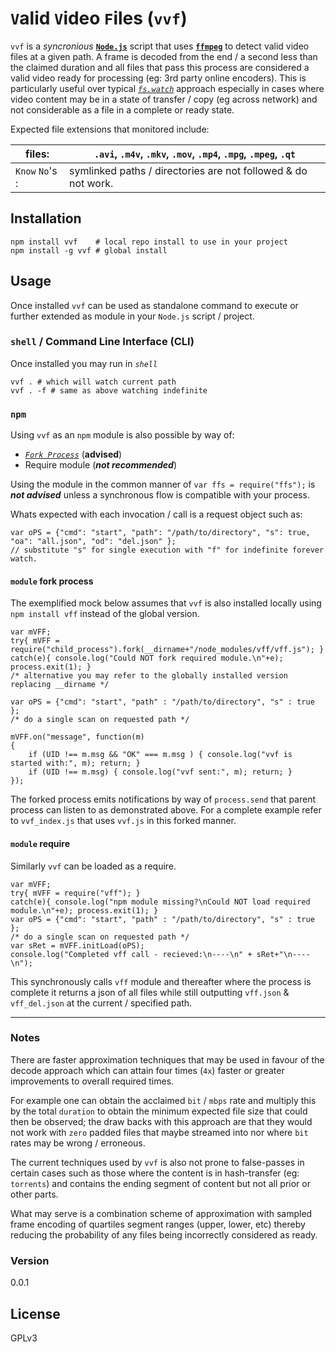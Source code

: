 # `V`alid `V`ideo `F`iles (`vvf`)

`vvf` is a *_syncronious_* [**`Node.js`**] script that uses [**`ffmpeg`**] to detect valid video files at a given path. A frame is decoded from the end / a second less than the claimed duration and all files that pass this process are considered a valid video ready for processing (eg: 3rd party online encoders). This is particularly useful over typical [_`fs.watch`_] approach especially in cases where video content may be in a state of transfer / copy (eg across network) and not considerable as a file in a complete or ready state.

Expected file extensions that monitored include:



| files: | `.avi`, `.m4v`, `.mkv`, `.mov`, `.mp4`, `.mpg`, `.mpeg`, `.qt` |
| --- | --- |
| `Know` `No`'s : | symlinked paths / directories are not followed & do not work. |


## Installation
```
npm install vvf    # local repo install to use in your project
npm install -g vvf # global install
```


## Usage
Once installed `vvf` can be used as standalone command to execute or further extended as module in your `Node.js` script / project. 

### `shell` / Command Line Interface (CLI)
Once installed you may run in *_`shell`_* 
```
vvf . # which will watch current path 
vvf . -f # same as above watching indefinite 
```

### `npm`
Using `vvf` as an `npm` module is also possible by way of:
 - [_`Fork Process`_] (__advised__)
 - Require module (*__not recommended__*)

Using the module in the common manner of `var ffs = require("ffs");` is *__not advised__* unless a synchronous flow is compatible with your process.

Whats expected with each invocation / call is a request object such as:
```
var oPS = {"cmd": "start", "path": "/path/to/directory", "s": true, "oa": "all.json", "od": "del.json" };
// substitute "s" for single execution with "f" for indefinite forever watch. 
```

#### `module` fork process
The exemplified mock below assumes that `vvf` is also installed locally using `npm install vff` instead of the global version.
```
var mVFF;
try{ mVFF = require("child_process").fork(__dirname+"/node_modules/vff/vff.js"); }
catch(e){ console.log("Could NOT fork required module.\n"+e); process.exit(1); }
/* alternative you may refer to the globally installed version replacing __dirname */

var oPS = {"cmd": "start", "path" : "/path/to/directory", "s" : true };
/* do a single scan on requested path */

mVFF.on("message", function(m)
{
	if (UID !== m.msg && "OK" === m.msg ) { console.log("vvf is started with:", m); return; }
	if (UID !== m.msg) { console.log("vvf sent:", m); return; }
});
```
The forked process emits notifications by way of `process.send` that parent process can listen to as demonstrated above. For a complete example refer to `vvf_index.js` that uses `vvf.js` in this forked manner. 

#### `module` require
Similarly `vvf` can be loaded as a require.
```
var mVFF;
try{ mVFF = require("vff"); }
catch(e){ console.log("npm module missing?\nCould NOT load required module.\n"+e); process.exit(1); }
var oPS = {"cmd": "start", "path" : "/path/to/directory", "s" : true };
/* do a single scan on requested path */
var sRet = mVFF.initLoad(oPS);
console.log("Completed vff call - recieved:\n----\n" + sRet+"\n----\n");
```
This synchronously calls `vff` module and thereafter where the process is complete it returns a json of all files while still outputting `vff.json` & `vff_del.json` at the current / specified path.

----

### Notes
There are faster approximation techniques that may be used in favour of the decode approach which can attain four times (`4x`) faster or greater improvements to overall required times.

For example one can obtain the acclaimed `bit` / `mbps` rate and multiply this by the total `duration` to obtain the minimum expected file size that could then be observed; the draw backs with this approach are that they would not work with `zero` padded files that maybe streamed into nor where `bit` rates may be wrong / erroneous.

The current techniques used by `vvf` is also not prone to false-passes in certain cases such as those where the content is in hash-transfer (eg: `torrents`) and contains the ending segment of content but not all prior or other parts.

What may serve is a combination scheme of approximation with sampled frame encoding of quartiles segment ranges (upper, lower, etc) thereby reducing the probability of any files being incorrectly considered as ready.

### Version
0.0.1


License
----
GPLv3

  [**`Node.js`**]: <https://nodejs.org/en/>
  [**`ffmpeg`**]: <https://ffmpeg.org/>
  [_`fs.watch`_]: <https://nodejs.org/api/all.html#all_fs_watch_filename_options_listener>
  [_`Fork Process`_]: <https://nodejs.org/api/child_process.html#child_process_child_process_fork_modulepath_args_options>  
